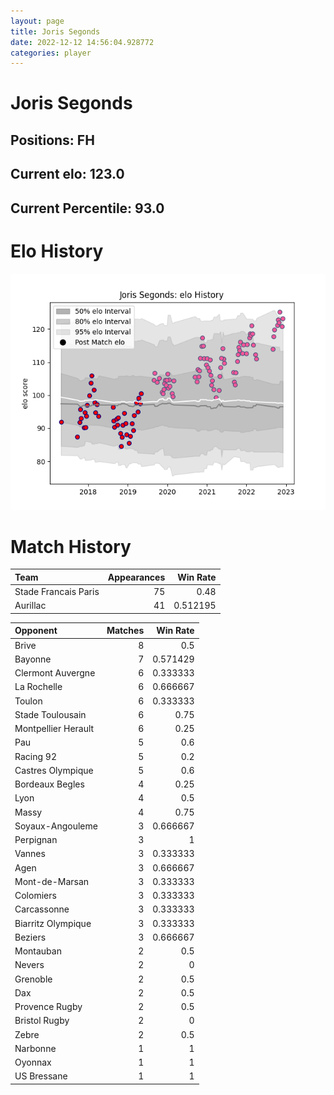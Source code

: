 ```yaml
---  
layout: page  
title: Joris Segonds  
date: 2022-12-12 14:56:04.928772  
categories: player  
---
```

# Joris Segonds

## Positions: FH

## Current elo: 123.0

## Current Percentile: 93.0

# Elo History


![elo history](history_JorisSegonds.png)
# Match History


| Team                 |   Appearances |   Win Rate |
|:---------------------|--------------:|-----------:|
| Stade Francais Paris |            75 |   0.48     |
| Aurillac             |            41 |   0.512195 |

| Opponent            |   Matches |   Win Rate |
|:--------------------|----------:|-----------:|
| Brive               |         8 |   0.5      |
| Bayonne             |         7 |   0.571429 |
| Clermont Auvergne   |         6 |   0.333333 |
| La Rochelle         |         6 |   0.666667 |
| Toulon              |         6 |   0.333333 |
| Stade Toulousain    |         6 |   0.75     |
| Montpellier Herault |         6 |   0.25     |
| Pau                 |         5 |   0.6      |
| Racing 92           |         5 |   0.2      |
| Castres Olympique   |         5 |   0.6      |
| Bordeaux Begles     |         4 |   0.25     |
| Lyon                |         4 |   0.5      |
| Massy               |         4 |   0.75     |
| Soyaux-Angouleme    |         3 |   0.666667 |
| Perpignan           |         3 |   1        |
| Vannes              |         3 |   0.333333 |
| Agen                |         3 |   0.666667 |
| Mont-de-Marsan      |         3 |   0.333333 |
| Colomiers           |         3 |   0.333333 |
| Carcassonne         |         3 |   0.333333 |
| Biarritz Olympique  |         3 |   0.333333 |
| Beziers             |         3 |   0.666667 |
| Montauban           |         2 |   0.5      |
| Nevers              |         2 |   0        |
| Grenoble            |         2 |   0.5      |
| Dax                 |         2 |   0.5      |
| Provence Rugby      |         2 |   0.5      |
| Bristol Rugby       |         2 |   0        |
| Zebre               |         2 |   0.5      |
| Narbonne            |         1 |   1        |
| Oyonnax             |         1 |   1        |
| US Bressane         |         1 |   1        |